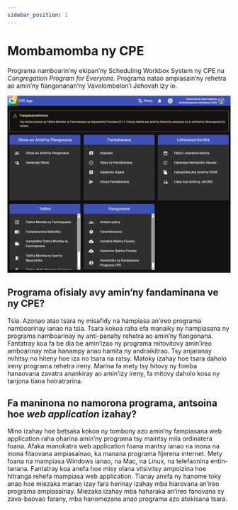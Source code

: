 ```yaml
---
sidebar_position: 1
---
```


# Mombamomba ny CPE

Programa namboarin’ny ekipan’ny Scheduling Workbox System ny CPE na <em x-id="4">Congregation Program for Everyone.</em> Programa natao ampiasain’ny rehetra ao amin’ny fiangonanan’ny Vavolombelon’i Jehovah izy io.

![Pejy Fandraisana CPE](./cpe_home.jpg)

## Programa ofisialy avy amin’ny fandaminana ve ny CPE?

Tsia. Azonao atao tsara ny misafidy na hampiasa an’ireo programa namboarinay ianao na tsia. Tsara kokoa raha efa manaiky ny hampiasana ny programa namboarinay ny anti-panahy rehetra ao amin’ny fiangonana. Fantatray koa fa be dia be amin’izao ny programa mitovitovy amin’ireo amboarinay mba hanampy anao hamita ny andraikitrao. Tsy anjaranay mihitsy no hiteny hoe iza no tsara na ratsy. Matoky izahay hoe tsara daholo ireny programa rehetra ireny. Marina fa mety tsy hitovy ny fomba hanaovana zavatra anankiray ao amin’izy ireny, fa mitovy daholo kosa ny tanjona tiana hotratrarina.

## Fa maninona no namorona programa, antsoina hoe <em x-id="4">web application</em> izahay?

Mino izahay hoe betsaka kokoa ny tombony azo amin’ny fampiasana web application raha oharina amin’ny programa tsy maintsy mila ordinatera foana. Afaka manokatra web application foana mantsy ianao na inona na inona fitaovana ampiasainao, ka manana programa fijerena internet. Mety foana na mampiasa Windows ianao, na Mac, na Linux, na telefaonina entin-tanana. Fantatray koa anefa hoe misy olana vitsivitsy ampoizina hoe hitranga rehefa mampiasa web application. Tianay anefa ny hanome toky anao hoe miezaka manao izay fara herinay izahay mba hiarovana an’ireo programa ampiasainay. Miezaka izahay mba haharaka an’ireo fanovana sy zava-baovao farany, mba hanomezana anao programa azo atokisana tsara.
